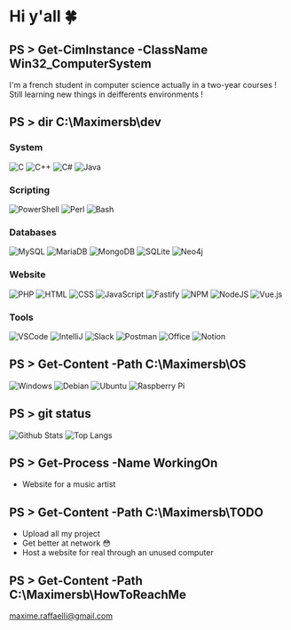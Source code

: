 # Hi y'all 🍀
## PS > Get-CimInstance -ClassName Win32_ComputerSystem
I'm a french student in computer science actually in a two-year courses ! Still learning new things in deifferents environments !
## PS > dir C:\Maximersb\dev
### System
![C](https://img.shields.io/badge/C-A8B9CC?style=for-the-badge&logo=c&logoColor=white)
![C++](https://img.shields.io/badge/C%2B%2B-00599C?style=for-the-badge&logo=c%2B%2B&logoColor=white)
![C#](https://img.shields.io/badge/C%23-239120?style=for-the-badge&logo=c%2B%2B&logoColor=white)
![Java](https://img.shields.io/badge/Java-007396?style=for-the-badge&logo=java&logoColor=white)
### Scripting
![PowerShell](https://img.shields.io/badge/PowerShell_Script-5391FE?style=for-the-badge&logo=powershell&logoColor=white)
![Perl](https://img.shields.io/badge/Perl_Script-39457E?style=for-the-badge&logo=perl&logoColor=white)
![Bash](https://img.shields.io/badge/Shell_Script-121011?style=for-the-badge&logo=gnu-bash&logoColor=white)
### Databases
![MySQL](https://img.shields.io/badge/MySQL-4479A1?style=for-the-badge&logo=mysql&logoColor=white)
![MariaDB](https://img.shields.io/badge/MariaDB-003545?style=for-the-badge&logo=mariadb&logoColor=white)
![MongoDB](https://img.shields.io/badge/MongoDB-47A248?style=for-the-badge&logo=mongodb&logoColor=white)
![SQLite](https://img.shields.io/badge/SQLite-003B57?style=for-the-badge&logo=sqlite&logoColor=white)
![Neo4j](https://img.shields.io/badge/-Neo4J-008CC1?style=for-the-badge&logo=neo4j&logoColor=white)
### Website
![PHP](https://img.shields.io/badge/PHP-777BB4?style=for-the-badge&logo=php&logoColor=white)
![HTML](https://img.shields.io/badge/HTML5-E34F26?style=for-the-badge&logo=html5&logoColor=white)
![CSS](https://img.shields.io/badge/CSS3-1572B6?style=for-the-badge&logo=css3&logoColor=white)
![JavaScript](https://img.shields.io/badge/JavaScript-F7DF1E?style=for-the-badge&logo=javascript&logoColor=white)
![Fastify](https://img.shields.io/badge/fastify-%23000000.svg?style=for-the-badge&logo=fastify&logoColor=white)
![NPM](https://img.shields.io/badge/NPM-CB3837?style=for-the-badge&logo=npm&logoColor=white)
![NodeJS](https://img.shields.io/badge/node.js-6DA55F?style=for-the-badge&logo=node.js&logoColor=white)
![Vue.js](https://img.shields.io/badge/vuejs-4FC08D?style=for-the-badge&logo=vuedotjs&logoColor=white)
### Tools
![VSCode](https://img.shields.io/badge/VSCode-007ACC?style=for-the-badge&logo=visualstudiocode&logoColor=white)
![IntelliJ](https://img.shields.io/badge/IntelliJ-000000?style=for-the-badge&logo=intellijidea&logoColor=white)
![Slack](https://img.shields.io/badge/Slack-4A154B?style=for-the-badge&logo=slack&logoColor=white)
![Postman](https://img.shields.io/badge/Postman-FF6C37?style=for-the-badge&logo=postman&logoColor=white)
![Office](https://img.shields.io/badge/Office-D83B01?style=for-the-badge&logo=microsoftoffice&logoColor=white)
![Notion](https://img.shields.io/badge/Notion-%23000000.svg?style=for-the-badge&logo=notion&logoColor=white)

## PS > Get-Content -Path C:\Maximersb\OS
![Windows](https://img.shields.io/badge/Windows-0078D6?style=for-the-badge&logo=windows&logoColor=white)
![Debian](https://img.shields.io/badge/Debian-D70A53?style=for-the-badge&logo=debian&logoColor=white)
![Ubuntu](https://img.shields.io/badge/Ubuntu-ff6500?style=for-the-badge&logo=ubuntu&logoColor=white)
![Raspberry Pi](https://img.shields.io/badge/-RaspberryPi-A22846?style=for-the-badge&logo=Raspberry-Pi)

## PS > git status
![Github Stats](https://github-readme-stats.vercel.app/api?username=maximersb&count_private=false&show_icons=true&include_all_commits=true)
![Top Langs](https://github-readme-stats.vercel.app/api/top-langs/?username=maximersb&hide=TeX&layout=compact)
## PS > Get-Process -Name WorkingOn
- Website for a music artist
## PS > Get-Content -Path C:\Maximersb\TODO
- Upload all my project
- Get better at network 😳
- Host a website for real through an unused computer

## PS > Get-Content -Path C:\Maximersb\HowToReachMe
maxime.raffaelli@gmail.com

<!--
**Maximersb/Maximersb** is a ✨ _special_ ✨ repository because its `README.md` (this file) appears on your GitHub profile.

Here are some ideas to get you started:

- 🔭 I’m currently working on C p
- 🌱 I’m currently learning ...
- 👯 I’m looking to collaborate on ...
- 🤔 I’m looking for help with ...
- 💬 Ask me about ...
- 📫 How to reach me: ...
- 😄 Pronouns: ...
- ⚡ Fun fact: ...
--!>
